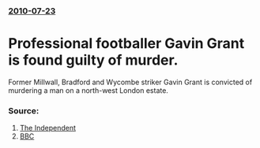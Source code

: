 ### [2010-07-23](/news/2010/07/23/index.md)

# Professional footballer Gavin Grant is found guilty of murder. 

Former Millwall, Bradford and Wycombe striker Gavin Grant is convicted of murdering a man on a north-west London estate.


### Source:

1. [The Independent](http://www.independent.co.uk/news/uk/crime/footballer-gavin-grant-guilty-of-gun-murder-2033950.html)
2. [BBC](http://www.bbc.co.uk/news/uk-england-london-10744897)
